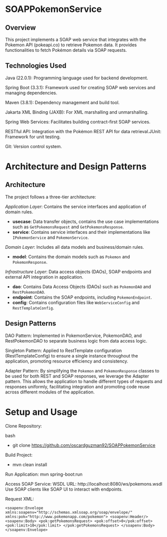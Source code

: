 
# SOAPPokemonService


## Overview
This project implements a SOAP web service that integrates with the Pokemon API (pokeapi.co) to retrieve Pokemon data. It provides functionalities to fetch Pokémon details via SOAP requests.

## Technologies Used
Java (22.0.1): Programming language used for backend development.

Spring Boot (3.3.1): Framework used for creating SOAP web services and managing dependencies.

Maven (3.8.1): Dependency management and build tool.

Jakarta XML Binding (JAXB): For XML marshalling and unmarshalling.

Spring Web Services: Facilitates building contract-first SOAP services.

RESTful API: Integration with the Pokémon REST API for data retrieval.JUnit: Framework for unit testing.

Git: Version control system.


# Architecture and Design Patterns
## Architecture
The project follows a three-tier architecture:

*Application Layer*: Contains the service interfaces and application of domain rules.
  - **usecase**: Data transfer objects, contains the use case implementations such as `GetPokemonsRequest` and `GetPokemonsResponse`.
  - **service**: Contains service interfaces and their implementations like `IPokemonService` and `PokemonService`.
   
*Domain Layer*: Includes all data models and business/domain rules.
  - **model**: Contains the domain models such as `Pokemon` and `PokemonResponse`.
    
*Infrastructure Layer*: Data access objects (DAOs), SOAP endpoints and external API integration in application.
  - **dao**: Contains Data Access Objects (DAOs) such as `PokemonDAO` and `RestPokemonDAO`.
  - **endpoint**: Contains the SOAP endpoints, including `PokemonEndpoint`.
  - **config**: Contains configuration files like `WebServiceConfig` and `RestTemplateConfig`.

## Design Patterns
DAO Pattern: Implemented in PokemonService, PokemonDAO, and RestPokemonDAO to separate business logic from data access logic.

Singleton Pattern: Applied to RestTemplate configuration (RestTemplateConfig) to ensure a single instance throughout the application, promoting resource efficiency and consistency.

Adapter Pattern: By simplifying the `Pokemon` and `PokemonResponse` classes to be used for both REST and SOAP responses, we leverage the Adapter pattern. This allows the application to handle different types of requests and responses uniformly, facilitating integration and promoting code reuse across different modules of the application.



# Setup and Usage
Clone Repository:

bash
- git clone https://github.com/oscardguzman92/SOAPPokemonService

Build Project:
- mvn clean install

Run Application:
mvn spring-boot:run

Access SOAP Service:
WSDL URL: http://localhost:8080/ws/pokemons.wsdl
Use SOAP clients like SOAP UI to interact with endpoints.

Request XML:

`<soapenv:Envelope xmlns:soapenv="http://schemas.xmlsoap.org/soap/envelope/" xmlns:pok="http://www.pokemonapp.com/pokemon">
   <soapenv:Header/>
   <soapenv:Body>
      <pok:getPokemonsRequest>
         <pok:offset>0</pok:offset>
         <pok:limit>10</pok:limit>
      </pok:getPokemonsRequest>
   </soapenv:Body>
</soapenv:Envelope>`
